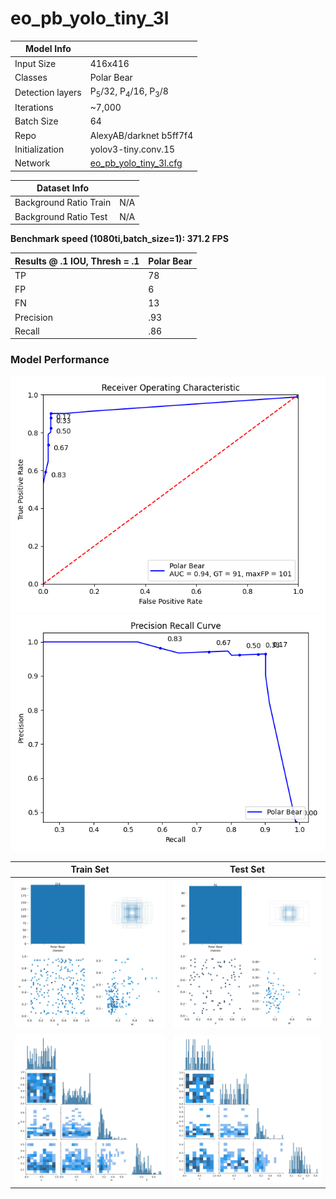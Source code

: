 # eo_pb_yolo_tiny_3l

| Model Info    |  |
| ------------- | ------------- |
| Input Size    | 416x416      |
| Classes       | Polar Bear    |
| Detection layers       | P<sub>5</sub>/32, P<sub>4</sub>/16, P<sub>3</sub>/8    |
| Iterations       | ~7,000  |
| Batch Size       | 64 |
| Repo | AlexyAB/darknet b5ff7f4 |
| Initialization       | yolov3-tiny.conv.15  |
| Network       | [eo_pb_yolo_tiny_3l.cfg](model/eo_pb_yolo_tiny_3l.cfg)  |



| Dataset Info    |  |
| ------------- | ------------- |
| Background Ratio Train | N/A     |
| Background Ratio Test | N/A    |

**Benchmark speed (1080ti,batch_size=1): 371.2 FPS**


| Results @ .1 IOU, Thresh = .1    | Polar Bear |
| ------------- | ------------- |
| TP | 78     |
| FP | 6     |
| FN | 13     |
| Precision | .93     |
| Recall | .86    |


### Model Performance
![alt text](figures/roc.png)
![alt text](figures/precision_recall.png)

Train Set          |  Test Set
:-------------------------:|:-------------------------:
![alt text](figures/dataset_stats/train_labels.jpg)  |  ![alt text](figures/dataset_stats/test_labels.jpg)
![alt text](figures/dataset_stats/train_labels_correlogram.jpg)   |   ![alt text](figures/dataset_stats/test_labels_correlogram.jpg)

